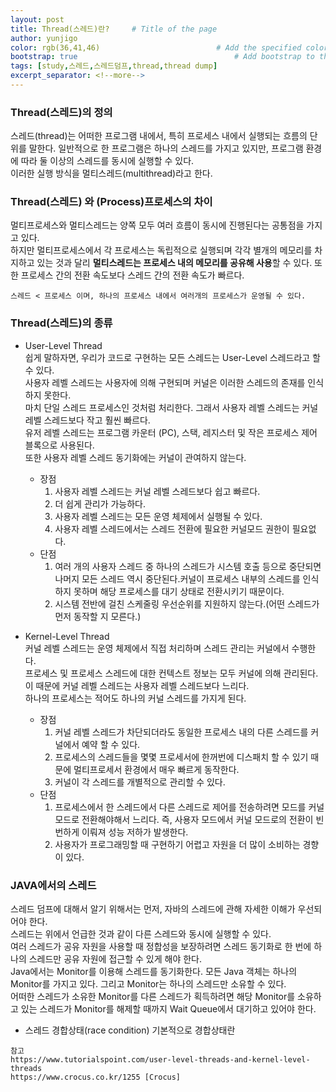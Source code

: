 ```yaml
---
layout: post
title: Thread(스레드)란?     # Title of the page
author: yunjigo                   
color: rgb(36,41,46)                          # Add the specified color as feature image, and change link colors in post
bootstrap: true                                   # Add bootstrap to the page
tags: [study,스레드,스레드덤프,thread,thread dump]
excerpt_separator: <!--more-->
---
```



### Thread(스레드)의 정의

스레드(thread)는 어떠한 프로그램 내에서, 특히 프로세스 내에서 실행되는 흐름의 단위를 말한다.  <!--more-->
일반적으로 한 프로그램은 하나의 스레드를 가지고 있지만, 프로그램 환경에 따라 둘 이상의 스레드를 동시에 실행할 수 있다.  
이러한 실행 방식을 멀티스레드(multithread)라고 한다.


### Thread(스레드) 와 (Process)프로세스의 차이
멀티프로세스와 멀티스레드는 양쪽 모두 여러 흐름이 동시에 진행된다는 공통점을 가지고 있다.  
하지만 멀티프로세스에서 각 프로세스는 독립적으로 실행되며 각각 별개의 메모리를 차지하고 있는 것과 달리 **멀티스레드는 프로세스 내의 메모리를 공유해 사용**할 수 있다. 
또한 프로세스 간의 전환 속도보다 스레드 간의 전환 속도가 빠르다.  

	스레드 < 프로세스 이며, 하나의 프로세스 내에서 여러개의 프로세스가 운영될 수 있다.



### Thread(스레드)의 종류
- User-Level Thread  
	쉽게 말하자면, 우리가 코드로 구현하는 모든 스레드는 User-Level 스레드라고 할 수 있다.  
	사용자 레벨 스레드는 사용자에 의해 구현되며 커널은 이러한 스레드의 존재를 인식하지 못한다.  
	마치 단일 스레드 프로세스인 것처럼 처리한다. 그래서 사용자 레벨 스레드는 커널 레벨 스레드보다 작고 훨씬 빠르다.  
	유저 레벨 스레드는 프로그램 카운터 (PC), 스택, 레지스터 및 작은 프로세스 제어 블록으로 사용된다.  
	또한 사용자 레벨 스레드 동기화에는 커널이 관여하지 않는다.
	* 장점
		1. 사용자 레벨 스레드는 커널 레벨 스레드보다 쉽고 빠르다.
		2. 더 쉽게 관리가 가능하다.
		3. 사용자 레벨 스레드는 모든 운영 체제에서 실행될 수 있다.
		4. 사용자 레벨 스레드에서는 스레드 전환에 필요한 커널모드 권한이 필요없다.
	* 단점
		1. 여러 개의 사용자 스레드 중 하나의 스레드가 시스템 호출 등으로 중단되면 나머지 모든 스레드 역시 중단된다.커널이 프로세스 내부의 스레드를 인식하지 못하며 해당 프로세스를 대기 상태로 전환시키기 때문이다.  
		2. 시스템 전반에 걸친 스케줄링 우선순위를 지원하지 않는다.(어떤 스레드가 먼저 동작할 지 모른다.)

	
	

- Kernel-Level Thread  
	커널 레벨 스레드는 운영 체제에서 직접 처리하며 스레드 관리는 커널에서 수행한다.  
	프로세스 및 프로세스 스레드에 대한 컨텍스트 정보는 모두 커널에 의해 관리된다.  
	이 때문에 커널 레벨 스레드는 사용자 레벨 스레드보다 느리다.  
	하나의 프로세스는 적어도 하나의 커널 스레드를 가지게 된다. 
	* 장점
		1. 커널 레벨 스레드가 차단되더라도 동일한 프로세스 내의 다른 스레드를 커널에서 예약 할 수 있다.  
		2. 프로세스의 스레드들을 몇몇 프로세서에 한꺼번에 디스패치 할 수 있기 때문에 멀티프로세서 환경에서 매우 빠르게 동작한다.
		3. 커널이 각 스레드를 개별적으로 관리할 수 있다.  
	* 단점
		1. 프로세스에서 한 스레드에서 다른 스레드로 제어를 전송하려면 모드를 커널 모드로 전환해야해서 느리다.
		즉, 사용자 모드에서 커널 모드로의 전환이 빈번하게 이뤄져 성능 저하가 발생한다.
		2. 사용자가 프로그래밍할 때 구현하기 어렵고 자원을 더 많이 소비하는 경향이 있다.  

### JAVA에서의 스레드 
스레드 덤프에 대해서 알기 위해서는 먼저, 자바의 스레드에 관해 자세한 이해가 우선되어야 한다.  
스레드는 위에서 언급한 것과 같이 다른 스레드와 동시에 실행할 수 있다.  
여러 스레드가 공유 자원을 사용할 때 정합성을 보장하려면 스레드 동기화로 한 번에 하나의 스레드만 공유 자원에 접근할 수 있게 해야 한다.  
Java에서는 Monitor를 이용해 스레드를 동기화한다. 모든 Java 객체는 하나의 Monitor를 가지고 있다. 그리고 Monitor는 하나의 스레드만 소유할 수 있다.  
어떠한 스레드가 소유한 Monitor를 다른 스레드가 획득하려면 해당 Monitor를 소유하고 있는 스레드가 Monitor를 해제할 때까지 Wait Queue에서 대기하고 있어야 한다.
		
- 스레드 경합상태(race condition)
기본적으로 경합상태란


```
참고
https://www.tutorialspoint.com/user-level-threads-and-kernel-level-threads  
https://www.crocus.co.kr/1255 [Crocus]
```
